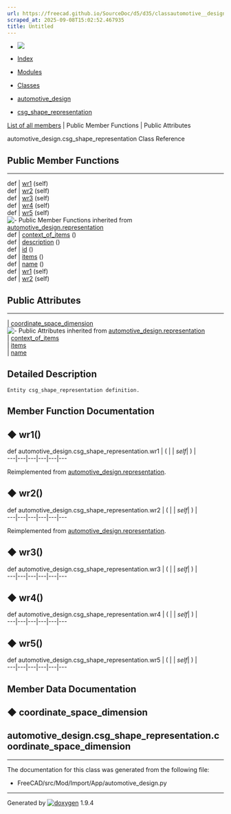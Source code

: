 ```yaml
---
url: https://freecad.github.io/SourceDoc/d5/d35/classautomotive__design_1_1csg__shape__representation.html
scraped_at: 2025-09-08T15:02:52.467935
title: Untitled
---
```


  * [ ![](https://www.freecad.org/svg/logo-freecad.svg) ](https://freecadweb.org "FreeCAD")
  * [Index](../../index.html "Index")
  * [Modules](../../modules.html "Modules list")
  * [Classes](../../annotated.html "Annotated list")

  * [automotive_design](../../d4/ddf/namespaceautomotive__design.html)
  * [csg_shape_representation](../../d5/d35/classautomotive__design_1_1csg__shape__representation.html)

[List of all members](../../d1/dfb/classautomotive__design_1_1csg__shape__representation-members.html) | Public Member Functions | Public Attributes

automotive_design.csg_shape_representation Class Reference

##  Public Member Functions  
  
---  
def | [wr1](../../d5/d35/classautomotive__design_1_1csg__shape__representation.html#a03300bc78a9fe2720e62bfb4e787fcbe) (self)  
def | [wr2](../../d5/d35/classautomotive__design_1_1csg__shape__representation.html#ad2cc6dd0895189630131801c1732aaca) (self)  
def | [wr3](../../d5/d35/classautomotive__design_1_1csg__shape__representation.html#a7727bb07de5250c41aaff5d6fb3380e7) (self)  
def | [wr4](../../d5/d35/classautomotive__design_1_1csg__shape__representation.html#a06ece00d8e44b83ee3bad453adbff433) (self)  
def | [wr5](../../d5/d35/classautomotive__design_1_1csg__shape__representation.html#a5c1f893c4046cb263adda9580de8efe3) (self)  
![-](../../closed.png) Public Member Functions inherited from
[automotive_design.representation](../../d8/de0/classautomotive__design_1_1representation.html)  
def | [context_of_items](../../d8/de0/classautomotive__design_1_1representation.html#a84aa53a72cb77281167d77185bedab5e) ()  
def | [description](../../d8/de0/classautomotive__design_1_1representation.html#a1d35c39d45f16f922cf4360da4ec3778) ()  
def | [id](../../d8/de0/classautomotive__design_1_1representation.html#a85343890335f87c91cff60e7988263d8) ()  
def | [items](../../d8/de0/classautomotive__design_1_1representation.html#a84b16fedad2273190b6dd316673d9752) ()  
def | [name](../../d8/de0/classautomotive__design_1_1representation.html#af640f954805b1a2b3d1a4a4ee9c55d24) ()  
def | [wr1](../../d8/de0/classautomotive__design_1_1representation.html#a167ca694a87f2233508375472af08fb1) (self)  
def | [wr2](../../d8/de0/classautomotive__design_1_1representation.html#ab3c63c6621183d774bb49cd3605f4358) (self)  
  
##  Public Attributes  
  
---  
|
[coordinate_space_dimension](../../d5/d35/classautomotive__design_1_1csg__shape__representation.html#a4e921c96ee8bc4b757757e0c495c96c3)  
![-](../../closed.png) Public Attributes inherited from
[automotive_design.representation](../../d8/de0/classautomotive__design_1_1representation.html)  
|
[context_of_items](../../d8/de0/classautomotive__design_1_1representation.html#aaf5fe9839e199ab5390651177efcc497)  
|
[items](../../d8/de0/classautomotive__design_1_1representation.html#aa8058fe959724be16897e4409e870128)  
|
[name](../../d8/de0/classautomotive__design_1_1representation.html#add191f3372f9224b28aa809871533b65)  
  
## Detailed Description

    
    
    Entity csg_shape_representation definition.

## Member Function Documentation

## ◆ wr1()

def automotive_design.csg_shape_representation.wr1  | ( |  | _self_| ) |   
---|---|---|---|---|---  
  
Reimplemented from
[automotive_design.representation](../../d8/de0/classautomotive__design_1_1representation.html#a167ca694a87f2233508375472af08fb1).

## ◆ wr2()

def automotive_design.csg_shape_representation.wr2  | ( |  | _self_| ) |   
---|---|---|---|---|---  
  
Reimplemented from
[automotive_design.representation](../../d8/de0/classautomotive__design_1_1representation.html#ab3c63c6621183d774bb49cd3605f4358).

## ◆ wr3()

def automotive_design.csg_shape_representation.wr3  | ( |  | _self_| ) |   
---|---|---|---|---|---  
  
## ◆ wr4()

def automotive_design.csg_shape_representation.wr4  | ( |  | _self_| ) |   
---|---|---|---|---|---  
  
## ◆ wr5()

def automotive_design.csg_shape_representation.wr5  | ( |  | _self_| ) |   
---|---|---|---|---|---  
  
## Member Data Documentation

## ◆ coordinate_space_dimension

automotive_design.csg_shape_representation.coordinate_space_dimension  
---  
  
* * *

The documentation for this class was generated from the following file:

  * FreeCAD/src/Mod/Import/App/automotive_design.py

* * *

Generated by
[![doxygen](../../doxygen.svg)](https://www.doxygen.org/index.html) 1.9.4

